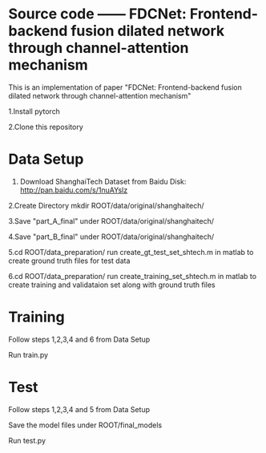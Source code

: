 # Source code —— FDCNet: Frontend-backend fusion dilated network through channel-attention mechanism
This is an implementation of paper "FDCNet: Frontend-backend fusion dilated network through channel-attention mechanism"


1.Install pytorch

2.Clone this repository



# Data Setup
1. Download ShanghaiTech Dataset from
Baidu Disk: http://pan.baidu.com/s/1nuAYslz

2.Create Directory
mkdir ROOT/data/original/shanghaitech/  

3.Save "part_A_final" under ROOT/data/original/shanghaitech/

4.Save "part_B_final" under ROOT/data/original/shanghaitech/

5.cd ROOT/data_preparation/
run create_gt_test_set_shtech.m in matlab to create ground truth files for test data

6.cd ROOT/data_preparation/
run create_training_set_shtech.m in matlab to create training and validataion set along with ground truth files



# Training
Follow steps 1,2,3,4 and 6 from Data Setup

Run train.py



# Test
Follow steps 1,2,3,4 and 5 from Data Setup

Save the model files under ROOT/final_models

Run test.py
